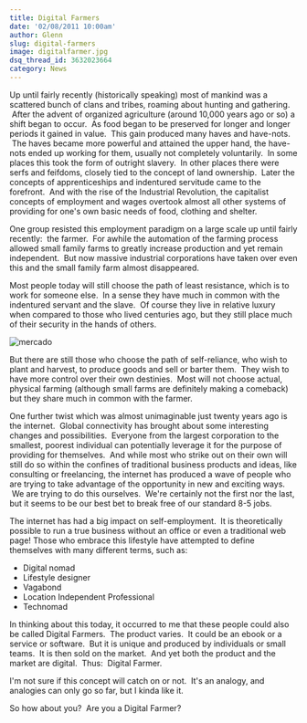 ```yaml
---
title: Digital Farmers
date: '02/08/2011 10:00am'
author: Glenn
slug: digital-farmers
image: digitalfarmer.jpg
dsq_thread_id: 3632023664
category: News
---
```

Up until fairly recently (historically speaking) most of mankind was a scattered bunch of clans and tribes, roaming about hunting and gathering.  After the advent of organized agriculture (around 10,000 years ago or so) a shift began to occur.  As food began to be preserved for longer and longer periods it gained in value.  This gain produced many haves and have-nots.  The haves became more powerful and attained the upper hand, the have-nots ended up working for them, usually not completely voluntarily.  In some places this took the form of outright slavery.  In other places there were serfs and feifdoms, closely tied to the concept of land ownership.  Later the concepts of apprenticeships and indentured servitude came to the forefront.  And with the rise of the Industrial Revolution, the capitalist concepts of employment and wages overtook almost all other systems of providing for one's own basic needs of food, clothing and shelter.

One group resisted this employment paradigm on a large scale up until fairly recently:  the farmer.  For awhile the automation of the farming process allowed small family farms to greatly increase production and yet remain independent.  But now massive industrial corporations have taken over even this and the small family farm almost disappeared.

Most people today will still choose the path of least resistance, which is to work for someone else.  In a sense they have much in common with the indentured servant and the slave.  Of course they live in relative luxury when compared to those who lived centuries ago, but they still place much of their security in the hands of others.

![mercado](/user/images/2011/02/mercado.jpg)

But there are still those who choose the path of self-reliance, who wish to plant and harvest, to produce goods and sell or barter them.  They wish to have more control over their own destinies.  Most will not choose actual, physical farming (although small farms are definitely making a comeback) but they share much in common with the farmer.

One further twist which was almost unimaginable just twenty years ago is the internet.  Global connectivity has brought about some interesting changes and possibilities.  Everyone from the largest corporation to the smallest, poorest individual can potentially leverage it for the purpose of providing for themselves.  And while most who strike out on their own will still do so within the confines of traditional business products and ideas, like consulting or freelancing, the internet has produced a wave of people who are trying to take advantage of the opportunity in new and exciting ways.  We are trying to do this ourselves.  We're certainly not the first nor the last, but it seems to be our best bet to break free of our standard 8-5 jobs.

The internet has had a big impact on self-employment.  It is theoretically possible to run a true business without an office or even a traditional web page! Those who embrace this lifestyle have attempted to define themselves with many different terms, such as:

  * Digital nomad
  * Lifestyle designer
  * Vagabond
  * Location Independent Professional
  * Technomad

In thinking about this today, it occurred to me that these people could also be called Digital Farmers.  The product varies.  It could be an ebook or a service or software.  But it is unique and produced by individuals or small teams.  It is then sold on the market.  And yet both the product and the market are digital.  Thus:  Digital Farmer.

I'm not sure if this concept will catch on or not.  It's an analogy, and analogies can only go so far, but I kinda like it.

So how about you?  Are you a Digital Farmer?
